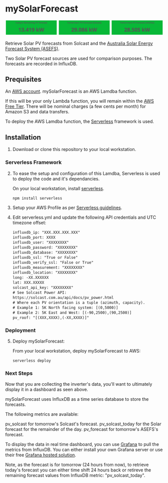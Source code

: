 # mySolarForecast

![alt tag](docs/example-grafana-panels.png)

Retrieve Solar PV forecasts from Solcast and the [Australia Solar Energy 
Forecast System (ASEFS)](https://www.aemo.com.au/Electricity/National-Electricity-Market-NEM/Planning-and-forecasting/Solar-and-wind-energy-forecasting).

Two Solar PV forecast sources are used for comparison purposes. The forecasts 
are recorded in InfluxDB.

## Prequisites

An [AWS account](https://aws.amazon.com). mySolarForecast is an AWS Lamdba 
function. 

If this will be your only Lambda function, you will remain within the 
[AWS Free Tier](https://aws.amazon.com/lambda/pricing/). There will be nominal 
charges (a few cents per month) for Amazon S3 and data transfers.

To deploy the AWS Lamdba function, the [Serverless](https://serverless.com/framework/docs/providers/aws/guide/installation/) framework is used.

## Installation

1. Download or clone this repository to your local workstation.

### Serverless Framework

2. To ease the setup and configuration of this Lamdba, Serverless is used to 
deploy the code and it's dependancies.

   On your local workstation, install [serverless](https://serverless.com/framework/docs/providers/aws/guide/installation/).

   ```
   npm install serverless
   ```

3. Setup your AWS Profile as per [Serverless guidelines](https://serverless.com/framework/docs/providers/aws/guide/credentials/).

4. Edit serverless.yml and update the following API credentials and UTC timezone offset:

   ```
   influxdb_ip: "XXX.XXX.XXX.XXX"
   influxdb_port: XXXX
   influxdb_user: "XXXXXXXX"
   influxdb_password: "XXXXXXXX"
   influxdb_database: "XXXXXXXX"
   influxdb_ssl: "True or False"
   influxdb_verify_ssl: "False or True"
   influxdb_measurement: "XXXXXXXX"
   influxdb_location: "XXXXXXXX"
   long: -XX.XXXXXX
   lat: XXX.XXXXX
   solcast_api_key: "XXXXXXXX"
   # See Solcast Power API: https://solcast.com.au/api/docs/pv_power.html
   # Where each PV orientation is a tuple (azimuth, capacity). 
   # Example 1: 5K North facing system: [(0,5000)]
   # Example 2: 5K East and West: [(-90,2500),(90,2500)]
   pv_roof: "[(XXX,XXXX),(-XX,XXXX)]"
   ```

### Deployment

5. Deploy mySolarForecast:

   From your local workstation, deploy mySolarForecast to AWS:

   ```
   serverless deploy 
   ```

### Next Steps

Now that you are collecting the inverter's data, you'll want to ultimately 
display it in a dashboard as seen above.

mySolarForecast uses InfluxDB as a time series database to store the forecasts.

The following metrics are available:

pv_solcast for tomorrow's Solcast's forecast.
pv_solcast_today for the Solar forecast for the remainder of the day.
pv_forecast for tomorrow's ASEFS's forecast.

To display the data in real time dashboard, you can use 
[Grafana](https://grafana.com/get) to pull the metrics from InfluxDB. You can 
either install your own Grafana server or use their free 
[Grafana hosted solution](https://grafana.com/cloud/grafana).

Note, as the forecast is for tomorrow (24 hours from now), to retrieve today's
forecast you can either time shift 24 hours back or retireve the remaining
forecast values from InfluxDB metric: "pv_solcast_today".
